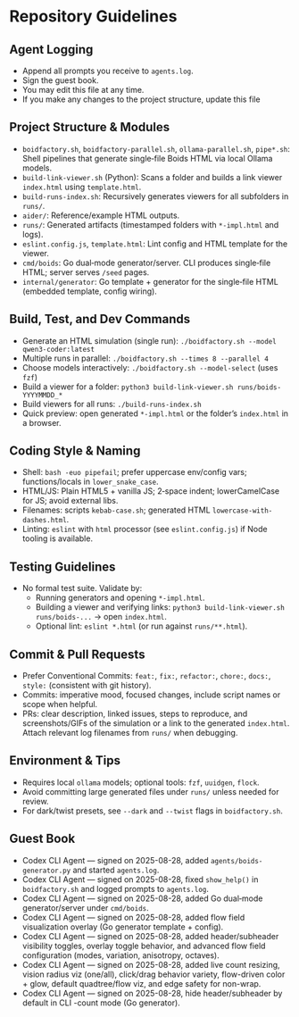 # Repository Guidelines
## Agent Logging
- Append all prompts you receive to `agents.log`.
- Sign the guest book.
- You may edit this file at any time.
- If you make any changes to the project structure, update this file

## Project Structure & Modules
- `boidfactory.sh`, `boidfactory-parallel.sh`, `ollama-parallel.sh`, `pipe*.sh`: Shell pipelines that generate single‑file Boids HTML via local Ollama models.
- `build-link-viewer.sh` (Python): Scans a folder and builds a link viewer `index.html` using `template.html`.
- `build-runs-index.sh`: Recursively generates viewers for all subfolders in `runs/`.
- `aider/`: Reference/example HTML outputs.
- `runs/`: Generated artifacts (timestamped folders with `*-impl.html` and logs).
- `eslint.config.js`, `template.html`: Lint config and HTML template for the viewer.
 - `cmd/boids`: Go dual‑mode generator/server. CLI produces single‑file HTML; server serves `/seed` pages.
 - `internal/generator`: Go template + generator for the single‑file HTML (embedded template, config wiring).

## Build, Test, and Dev Commands
- Generate an HTML simulation (single run): `./boidfactory.sh --model qwen3-coder:latest`
- Multiple runs in parallel: `./boidfactory.sh --times 8 --parallel 4`
- Choose models interactively: `./boidfactory.sh --model-select` (uses `fzf`)
- Build a viewer for a folder: `python3 build-link-viewer.sh runs/boids-YYYYMMDD_*`
- Build viewers for all runs: `./build-runs-index.sh`
- Quick preview: open generated `*-impl.html` or the folder’s `index.html` in a browser.

## Coding Style & Naming
- Shell: `bash -euo pipefail`; prefer uppercase env/config vars; functions/locals in `lower_snake_case`.
- HTML/JS: Plain HTML5 + vanilla JS; 2‑space indent; lowerCamelCase for JS; avoid external libs.
- Filenames: scripts `kebab-case.sh`; generated HTML `lowercase-with-dashes.html`.
- Linting: `eslint` with `html` processor (see `eslint.config.js`) if Node tooling is available.

## Testing Guidelines
- No formal test suite. Validate by:
  - Running generators and opening `*-impl.html`.
  - Building a viewer and verifying links: `python3 build-link-viewer.sh runs/boids-...` → open `index.html`.
  - Optional lint: `eslint *.html` (or run against `runs/**.html`).

## Commit & Pull Requests
- Prefer Conventional Commits: `feat:`, `fix:`, `refactor:`, `chore:`, `docs:`, `style:` (consistent with git history).
- Commits: imperative mood, focused changes, include script names or scope when helpful.
- PRs: clear description, linked issues, steps to reproduce, and screenshots/GIFs of the simulation or a link to the generated `index.html`. Attach relevant log filenames from `runs/` when debugging.

## Environment & Tips
- Requires local `ollama` models; optional tools: `fzf`, `uuidgen`, `flock`.
- Avoid committing large generated files under `runs/` unless needed for review.
- For dark/twist presets, see `--dark` and `--twist` flags in `boidfactory.sh`.

## Guest Book
- Codex CLI Agent — signed on 2025-08-28, added `agents/boids-generator.py` and started `agents.log`.
- Codex CLI Agent — signed on 2025-08-28, fixed `show_help()` in `boidfactory.sh` and logged prompts to `agents.log`.
- Codex CLI Agent — signed on 2025-08-28, added Go dual‑mode generator/server under `cmd/boids`.
- Codex CLI Agent — signed on 2025-08-28, added flow field visualization overlay (Go generator template + config).
- Codex CLI Agent — signed on 2025-08-28, added header/subheader visibility toggles, overlay toggle behavior, and advanced flow field configuration (modes, variation, anisotropy, octaves).
 - Codex CLI Agent — signed on 2025-08-28, added live count resizing, vision radius viz (one/all), click/drag behavior variety, flow-driven color + glow, default quadtree/flow viz, and edge safety for non-wrap.
 - Codex CLI Agent — signed on 2025-08-28, hide header/subheader by default in CLI -count mode (Go generator).

